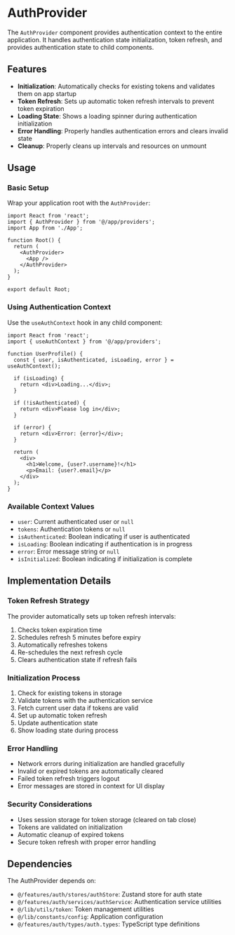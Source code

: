 # AuthProvider

The `AuthProvider` component provides authentication context to the entire application. It handles authentication state initialization, token refresh, and provides authentication state to child components.

## Features

- **Initialization**: Automatically checks for existing tokens and validates them on app startup
- **Token Refresh**: Sets up automatic token refresh intervals to prevent token expiration
- **Loading State**: Shows a loading spinner during authentication initialization
- **Error Handling**: Properly handles authentication errors and clears invalid state
- **Cleanup**: Properly cleans up intervals and resources on unmount

## Usage

### Basic Setup

Wrap your application root with the `AuthProvider`:

```tsx
import React from 'react';
import { AuthProvider } from '@/app/providers';
import App from './App';

function Root() {
  return (
    <AuthProvider>
      <App />
    </AuthProvider>
  );
}

export default Root;
```

### Using Authentication Context

Use the `useAuthContext` hook in any child component:

```tsx
import React from 'react';
import { useAuthContext } from '@/app/providers';

function UserProfile() {
  const { user, isAuthenticated, isLoading, error } = useAuthContext();

  if (isLoading) {
    return <div>Loading...</div>;
  }

  if (!isAuthenticated) {
    return <div>Please log in</div>;
  }

  if (error) {
    return <div>Error: {error}</div>;
  }

  return (
    <div>
      <h1>Welcome, {user?.username}!</h1>
      <p>Email: {user?.email}</p>
    </div>
  );
}
```

### Available Context Values

- `user`: Current authenticated user or `null`
- `tokens`: Authentication tokens or `null`
- `isAuthenticated`: Boolean indicating if user is authenticated
- `isLoading`: Boolean indicating if authentication is in progress
- `error`: Error message string or `null`
- `isInitialized`: Boolean indicating if initialization is complete

## Implementation Details

### Token Refresh Strategy

The provider automatically sets up token refresh intervals:

1. Checks token expiration time
2. Schedules refresh 5 minutes before expiry
3. Automatically refreshes tokens
4. Re-schedules the next refresh cycle
5. Clears authentication state if refresh fails

### Initialization Process

1. Check for existing tokens in storage
2. Validate tokens with the authentication service
3. Fetch current user data if tokens are valid
4. Set up automatic token refresh
5. Update authentication state
6. Show loading state during process

### Error Handling

- Network errors during initialization are handled gracefully
- Invalid or expired tokens are automatically cleared
- Failed token refresh triggers logout
- Error messages are stored in context for UI display

### Security Considerations

- Uses session storage for token storage (cleared on tab close)
- Tokens are validated on initialization
- Automatic cleanup of expired tokens
- Secure token refresh with proper error handling

## Dependencies

The AuthProvider depends on:

- `@/features/auth/stores/authStore`: Zustand store for auth state
- `@/features/auth/services/authService`: Authentication service utilities
- `@/lib/utils/token`: Token management utilities
- `@/lib/constants/config`: Application configuration
- `@/features/auth/types/auth.types`: TypeScript type definitions
